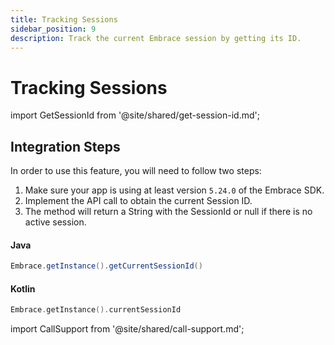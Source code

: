 ```yaml
---
title: Tracking Sessions
sidebar_position: 9
description: Track the current Embrace session by getting its ID.
---
```

# Tracking Sessions

import GetSessionId from '@site/shared/get-session-id.md';

<GetSessionId />

## Integration Steps

In order to use this feature, you will need to follow two steps:

1. Make sure your app is using at least version `5.24.0` of the Embrace SDK.
2. Implement the API call to obtain the current Session ID.
3. The method will return a String with the SessionId or null if there is no active session.

#### Java

```java
Embrace.getInstance().getCurrentSessionId()
```

#### Kotlin

```kt
Embrace.getInstance().currentSessionId
```

import CallSupport from '@site/shared/call-support.md';

<CallSupport />